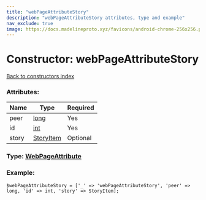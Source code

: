 ```yaml
---
title: "webPageAttributeStory"
description: "webPageAttributeStory attributes, type and example"
nav_exclude: true
image: https://docs.madelineproto.xyz/favicons/android-chrome-256x256.png
---
```

# Constructor: webPageAttributeStory  
[Back to constructors index](/API_docs/constructors/index.html)



### Attributes:

| Name     |    Type       | Required |
|----------|---------------|----------|
|peer|[long](/API_docs/types/long.html) | Yes|
|id|[int](/API_docs/types/int.html) | Yes|
|story|[StoryItem](/API_docs/types/StoryItem.html) | Optional|



### Type: [WebPageAttribute](/API_docs/types/WebPageAttribute.html)


### Example:

```
$webPageAttributeStory = ['_' => 'webPageAttributeStory', 'peer' => long, 'id' => int, 'story' => StoryItem];
```  

